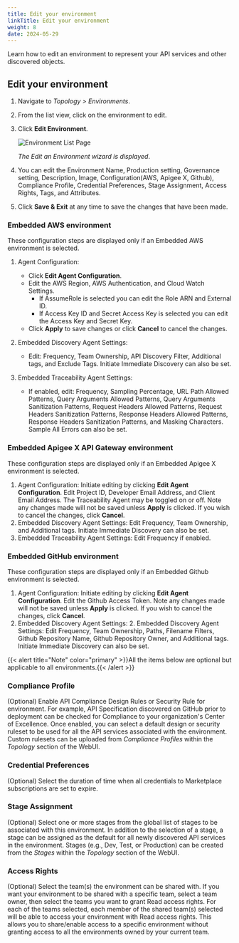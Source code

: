 ```yaml
---
title: Edit your environment
linkTitle: Edit your environment
weight: 8
date: 2024-05-29
---
```


Learn how to edit an environment to represent your API services and other discovered objects.

## Edit your environment

1. Navigate to *Topology > Environments*.
2. From the list view, click on the environment to edit.
3. Click **Edit Environment**.

    ![Environment List Page](/Images/central/Environment_Details_Edit.png)

    *The Edit an Environment wizard is displayed*.

4. You can edit the Environment Name, Production setting, Governance setting, Description, Image, Configuration(AWS, Apigee X, Github), Compliance Profile, Credential Preferences, Stage Assignment, Access Rights, Tags, and Attributes.
5. Click **Save & Exit** at any time to save the changes that have been made.

### Embedded AWS environment

These configuration steps are displayed only if an Embedded AWS environment is selected.

1. Agent Configuration:

    * Click **Edit Agent Configuration**.
    * Edit the AWS Region, AWS Authentication, and Cloud Watch Settings.
        * If AssumeRole is selected you can edit the Role ARN and External ID.
        * If Access Key ID and Secret Access Key is selected you can edit the Access Key and Secret Key.
    * Click **Apply** to save changes or click **Cancel** to cancel the changes.

2. Embedded Discovery Agent Settings: 

    * Edit: Frequency, Team Ownership, API Discovery Filter, Additional tags, and Exclude Tags. Initiate Immediate Discovery can also be set.

3. Embedded Traceability Agent Settings:

    * If enabled, edit: Frequency, Sampling Percentage, URL Path Allowed Patterns, Query Arguments Allowed Patterns, Query Arguments Sanitization Patterns, Request Headers Allowed Patterns, Request Headers Sanitization Patterns, Response Headers Allowed Patterns, Response Headers Sanitization Patterns, and Masking Characters. Sample All Errors can also be set.

### Embedded Apigee X API Gateway environment

These configuration steps are displayed only if an Embedded Apigee X environment is selected.

1. Agent Configuration: Initiate editing by clicking **Edit Agent Configuration**. Edit Project ID, Developer Email Address, and Client Email Address. The Traceability Agent may be toggled on or off. Note any changes made will not be saved unless **Apply** is clicked. If you wish to cancel the changes, click **Cancel**.
2. Embedded Discovery Agent Settings: Edit Frequency, Team Ownership, and Additional tags. Initiate Immediate Discovery can also be set.
3. Embedded Traceability Agent Settings: Edit Frequency if enabled.

### Embedded GitHub environment

These configuration steps are displayed only if an Embedded Github environment is selected.

1. Agent Configuration: Initiate editing by clicking **Edit Agent Configuration**. Edit the Github Access Token. Note any changes made will not be saved unless **Apply** is clicked. If you wish to cancel the changes, click **Cancel**.
2. Embedded Discovery Agent Settings: 2. Embedded Discovery Agent Settings: Edit Frequency, Team Ownership, Paths, Filename Filters, Github Repository Name, Github Repository Owner, and Additional tags. Initiate Immediate Discovery can also be set.

{{< alert title="Note" color="primary" >}}All the items below are optional but applicable to all environments.{{< /alert >}}

### Compliance Profile

(Optional) Enable API Compliance Design Rules or Security Rule for environment.   For example, API Specification discovered on GitHub prior to deployment can be checked for Compliance to your organization's Center of Excellence.  Once enabled, you can select a default design or security ruleset to be used for all the API services associated with the environment. Custom rulesets can be uploaded from *Compliance Profiles* within the *Topology* section of the WebUI.

### Credential Preferences

(Optional) Select the duration of time when all credentials to Marketplace subscriptions are set to expire.

### Stage Assignment

(Optional) Select one or more stages from the global list of stages to be associated with this environment. In addition to the selection of a stage, a stage can be assigned as the default for all newly discovered API services in the environment. Stages (e.g., Dev, Test, or Production) can be created from the *Stages* within the *Topology* section of the WebUI.

### Access Rights

(Optional) Select the team(s) the environment can be shared with. If you want your environment to be shared with a specific team, select a team owner, then select the teams you want to grant Read access rights. For each of the teams selected, each member of the shared team(s) selected will be able to access your environment with Read access rights. This allows you to share/enable access to a specific environment without granting access to all the environments owned by your current team.
